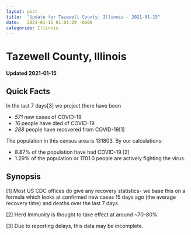 ```yaml
---
layout: post
title:  "Update for Tazewell County, Illinois - 2021-01-15"
date:   2021-01-15 01:01:29 -0600
categories: Illinois
---
```


# Tazewell County, Illinois
#### Updated 2021-01-15

## Quick Facts

In the last 7 days[3] we project there have been
- *571* new cases of COVID-19
- *16* people have died of COVID-19
- *288* people have recovered from COVID-19[1]

The population in this census area is 131803. By our calculations:
- 8.87% of the population have had COVID-19.[2]
- 1.29% of the population or 1701.0 people are actively fighting the virus.

## Synopsis




[1] Most US CDC offices do give any recovery statistics- we base this on a formula which looks at confirmed new cases
15 days ago (the average recovery time) and deaths over the last 7 days.

[2] Herd Immunity is thought to take effect at around ~70-80%

[3] Due to reporting delays, this data may be incomplete.
 
    